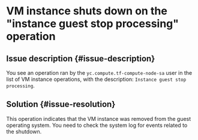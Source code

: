 # VM instance shuts down on the "instance guest stop processing" operation



## Issue description {#issue-description}

You see an operation ran by the `yc.compute.tf-compute-node-sa` user in the list of VM instance operations, with the description: `Instance guest stop processing`.

## Solution {#issue-resolution}

This operation indicates that the VM instance was removed from the guest operating system. You need to check the system log for events related to the shutdown.

